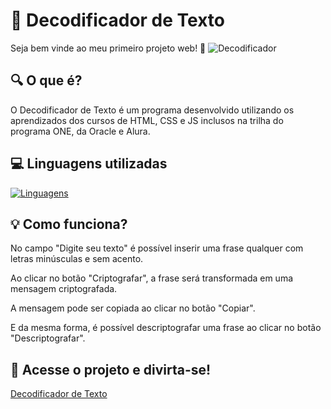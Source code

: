 # 📝 Decodificador de Texto
Seja bem vinde ao meu primeiro projeto web! 🎉
![Decodificador](https://github.com/user-attachments/assets/c76d3b3c-a147-40b7-9b08-84a7929b5403)

## 🔍 O que é?
O Decodificador de Texto é um programa desenvolvido utilizando os aprendizados dos cursos de HTML, CSS e JS inclusos na trilha do programa ONE, da Oracle e Alura.

## 💻 Linguagens utilizadas
[![Linguagens](https://skillicons.dev/icons?i=html,css,js)](https://skillicons.dev)

## 💡 Como funciona?
No campo "Digite seu texto" é possível inserir uma frase qualquer com letras minúsculas e sem acento.

Ao clicar no botão "Criptografar", a frase será transformada em uma mensagem criptografada.

A mensagem pode ser copiada ao clicar no botão "Copiar".

E da mesma forma, é possível descriptografar uma frase ao clicar no botão "Descriptografar".


## 🔗 Acesse o projeto e divirta-se!
[Decodificador de Texto](https://decodificador-de-texto-woad-kappa.vercel.app/)
